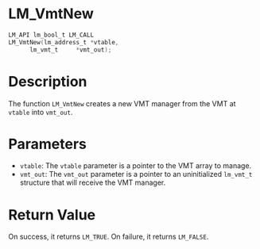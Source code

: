 # LM_VmtNew

```c
LM_API lm_bool_t LM_CALL
LM_VmtNew(lm_address_t *vtable,
	  lm_vmt_t     *vmt_out);
```

# Description
The function `LM_VmtNew` creates a new VMT manager from the VMT at `vtable` into `vmt_out`.

# Parameters
 - `vtable`: The `vtable` parameter is a pointer to the VMT array to manage.
 - `vmt_out`: The `vmt_out` parameter is a pointer to an uninitialized `lm_vmt_t` structure that will receive the VMT manager.

# Return Value
On success, it returns `LM_TRUE`. On failure, it returns `LM_FALSE`.
